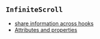 ## `InfiniteScroll`
* [share information across hooks]()
* [Attributes and properties](https://javascript.info/dom-attributes-and-properties)
